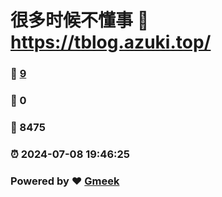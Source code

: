 # 很多时候不懂事 :link: https://tblog.azuki.top/ 
### :page_facing_up: [9](https://tblog.azuki.top//tag.html) 
### :speech_balloon: 0 
### :hibiscus: 8475 
### :alarm_clock: 2024-07-08 19:46:25 
### Powered by :heart: [Gmeek](https://github.com/Meekdai/Gmeek)
